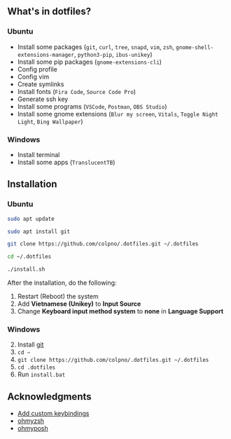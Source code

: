 ## What's in dotfiles?

### Ubuntu

- Install some packages (`git`, `curl`, `tree`, `snapd`, `vim`, `zsh`, `gnome-shell-extensions-manager`, `python3-pip`, `ibus-unikey`)
- Install some pip packages (`gnome-extensions-cli`)
- Config profile
- Config vim
- Create symlinks
- Install fonts (`Fira Code`, `Source Code Pro`)
- Generate ssh key
- Install some programs (`VSCode`, `Postman`, `OBS Studio`)
- Install some gnome extensions (`Blur my screen`, `Vitals`, `Toggle Night Light`, `Bing Wallpaper`)

### Windows

- Install terminal
- Install some apps (`TranslucentTB`)



## Installation

### Ubuntu

```bash
sudo apt update
```

```bash
sudo apt install git
```

```bash
git clone https://github.com/colpno/.dotfiles.git ~/.dotfiles
```

```bash
cd ~/.dotfiles
```

```bash
./install.sh
```

After the installation, do the following:
1. Restart (Reboot) the system 
1. Add **Vietnamese (Unikey)** to **Input Source**
1. Change **Keyboard input method system** to **none** in **Language Support**

### Windows

2. Install [git](https://git-scm.com/download/win)
2. `cd ~`
2. `git clone https://github.com/colpno/.dotfiles.git ~/.dotfiles`
2. `cd .dotfiles`
2. Run `install.bat`



## Acknowledgments

- [Add custom keybindings](https://techwiser.com/custom-keyboard-shortcuts-ubuntu/)
- [ohmyzsh](https://github.com/ohmyzsh/ohmyzsh)
- [ohmyposh](https://ohmyposh.dev/docs)
